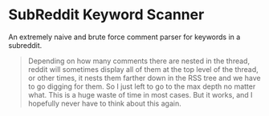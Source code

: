 # SubReddit Keyword Scanner
An extremely naive and brute force comment parser for keywords in a subreddit.

<Blockquote>
Depending on how many comments there are nested in the thread, reddit will sometimes display all of them at the top level of the thread, or other times, it nests them farther down in the RSS tree and we have to go digging for them. So I just left to go to the max depth no matter what. This is a huge waste of time in most cases. But it works, and I hopefully never have to think about this again.
</Blockquote>

